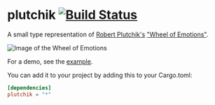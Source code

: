 
# plutchik [![Build Status](https://travis-ci.org/mitchmindtree/plutchik.svg?branch=master)](https://travis-ci.org/mitchmindtree/plutchik)

A small type representation of [Robert Plutchik's](https://en.wikipedia.org/wiki/Robert_Plutchik) ["Wheel of Emotions"](https://en.wikipedia.org/wiki/Contrasting_and_categorization_of_emotions#/media/File:Plutchik-wheel.svg).

![Image of the Wheel of Emotions](https://upload.wikimedia.org/wikipedia/commons/thumb/c/ce/Plutchik-wheel.svg/715px-Plutchik-wheel.svg.png)

For a demo, see the [example](https://github.com/mitchmindtree/plutchik/blob/master/examples/test.rs).

You can add it to your project by adding this to your Cargo.toml:

```toml
[dependencies]
plutchik = "*"
```



